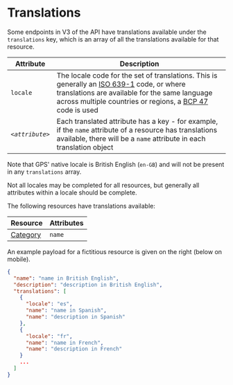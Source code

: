# Translations

Some endpoints in V3 of the API have translations available under the `translations` key, which is an array of all the translations available for that resource.

| Attribute | Description |
| --------- | ----------- |
| `locale` | The locale code for the set of translations. This is generally an [ISO 639-1](https://en.wikipedia.org/wiki/ISO_639-1) code, or where translations are available for the same language across multiple countries or regions, a [BCP 47](https://en.wikipedia.org/wiki/IETF_language_tag) code is used |
| *`<attribute>`* | Each translated attribute has a key - for example, if the `name` attribute of a resource has translations available, there will be a `name` attribute in each translation object |

Note that GPS' native locale is British English (`en-GB`) and will not be present in any `translations` array.

Not all locales may be completed for all resources, but generally all attributes within a locale should be complete.

The following resources have translations available:

| Resource | Attributes |
| -------- | ---------- |
| [Category](#categories-list-categories-v3) | `name` |

An example payload for a fictitious resource is given on the right (below on mobile).

```json
{
  "name": "name in British English",
  "description": "description in British English",
  "translations": [
    {
      "locale": "es",
      "name": "name in Spanish",
      "name": "description in Spanish"
    },
    {
      "locale": "fr",
      "name": "name in French",
      "name": "description in French"
    }
    ...
  ]
}
```
